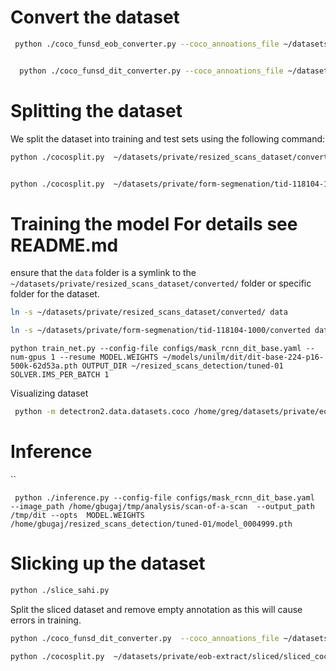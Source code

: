 
# Convert the dataset

```bash
 python ./coco_funsd_eob_converter.py --coco_annoations_file ~/datasets/private/eob-extract/project_eob-extraction-2023_11_13_17_54_08-coco/annotations/instances_default.json --output_file ~/datasets/private/eob-extract/converted/converted.json


  python ./coco_funsd_dit_converter.py --coco_annoations_file ~/datasets/private/form-segmenation/tid-118104-1000/task/annotations/instances_default.json --output_file ~/datasets/private/form-segmenation/tid-118104-1000/converted/converted.json
```


Splitting the dataset
=====================
We split the dataset into training and test sets using the following command:

```bash
python ./cocosplit.py  ~/datasets/private/resized_scans_dataset/converted/converted.json ~/datasets/private/resized_scans_dataset/converted/instances_training.json ~/datasets/private/resized_scans_dataset/converted/instances_test.json -s .8


python ./cocosplit.py  ~/datasets/private/form-segmenation/tid-118104-1000/converted/converted.json  ~/datasets/private/form-segmenation/tid-118104-1000/converted/instances_training.json ~/datasets/private/form-segmenation/tid-118104-1000/converted/instances_test.json -s .8
```

Training the model
For details see README.md
=======================

ensure that the `data` folder is a symlink to the `~/datasets/private/resized_scans_dataset/converted/` folder or specific folder for the dataset.

```bash
ln -s ~/datasets/private/resized_scans_dataset/converted/ data

ln -s ~/datasets/private/form-segmenation/tid-118104-1000/converted data
```

```
python train_net.py --config-file configs/mask_rcnn_dit_base.yaml --num-gpus 1 --resume MODEL.WEIGHTS ~/models/unilm/dit/dit-base-224-p16-500k-62d53a.pth OUTPUT_DIR ~/resized_scans_detection/tuned-01 SOLVER.IMS_PER_BATCH 1
```


Visualizing dataset

```bash
 python -m detectron2.data.datasets.coco /home/greg/datasets/private/eob-extract/converted/instances_training.json /home/greg/datasets/private/eob-extract/converted/imgs  dit_dataset 
``````


Inference
=========

``
```
 python ./inference.py --config-file configs/mask_rcnn_dit_base.yaml  --image_path /home/gbugaj/tmp/analysis/scan-of-a-scan  --output_path /tmp/dit --opts  MODEL.WEIGHTS /home/gbugaj/resized_scans_detection/tuned-01/model_0004999.pth
```



# Slicking up the dataset

```bash 
python ./slice_sahi.py
```

Split the sliced dataset and remove empty annotation as this will cause errors in training.


```bash
python ./coco_funsd_dit_converter.py  --coco_annoations_file ~/datasets/private/eob-extract/sliced/sliced_coco.json_coco.json  --output_file ~/datasets/private/eob-extract/sliced/sliced_coco-clean.json
```


```bash
python ./cocosplit.py  ~/datasets/private/eob-extract/sliced/sliced_coco-clean.json  ~/datasets/private/eob-extract/sliced/instances_training.json ~/datasets/private/eob-extract/sliced/instances_test.json -s .8
```
